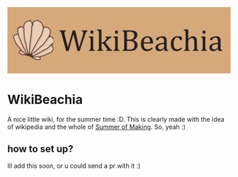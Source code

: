 ![hey, if you see this, shift + reload or make a issue :(](src/media/banner1.png)
# WikiBeachia
A nice little wiki, for the summer time :D. This is clearly made with the idea of wikipedia and the whole of [Summer of Making](https://summer.hackclub.com/projects/7802). So, yeah :)
## how to set up?
Ill add this soon, or u could send a pr with it :)